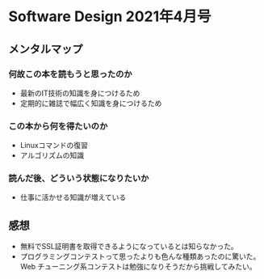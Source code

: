 # Software Design 2021年4月号

## メンタルマップ

### 何故この本を読もうと思ったのか

- 最新のIT技術の知識を身につけるため
- 定期的に雑誌で幅広く知識を身につけるため

### この本から何を得たいのか

- Linuxコマンドの復習
- アルゴリズムの知識

### 読んだ後、どういう状態になりたいか

- 仕事に活かせる知識が増えている

## 感想

- 無料でSSL証明書を取得できるようになっているとは知らなかった。
- プログラミングコンテストって思ったよりも色んな種類あったのに驚いた。Web チューニング系コンテストは勉強になりそうだから挑戦してみたい。
